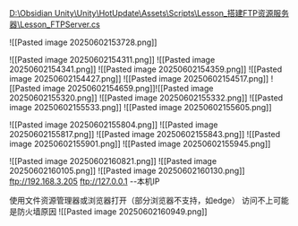[D:\Obsidian Unity\Unity\HotUpdate\Assets\Scripts\Lesson_搭建FTP资源服务器\Lesson_FTPServer.cs](file:///d%3A/Obsidian%20Unity/Unity/HotUpdate/Assets/Scripts/Lesson_%E6%90%AD%E5%BB%BAFTP%E8%B5%84%E6%BA%90%E6%9C%8D%E5%8A%A1%E5%99%A8/Lesson_FTPServer.cs)

![[Pasted image 20250602153728.png]]

![[Pasted image 20250602154311.png]]
![[Pasted image 20250602154341.png]]
![[Pasted image 20250602154359.png]]
![[Pasted image 20250602154427.png]]
![[Pasted image 20250602154517.png]]
![[Pasted image 20250602154659.png]]![[Pasted image 20250602155320.png]]
![[Pasted image 20250602155332.png]]
![[Pasted image 20250602155533.png]]
![[Pasted image 20250602155605.png]]

![[Pasted image 20250602155804.png]]
![[Pasted image 20250602155817.png]]
![[Pasted image 20250602155843.png]]
![[Pasted image 20250602155901.png]]
![[Pasted image 20250602155945.png]]

![[Pasted image 20250602160821.png]]
![[Pasted image 20250602160105.png]]
![[Pasted image 20250602160130.png]]
ftp://192.168.3.205
ftp://127.0.0.1 --本机IP

使用文件资源管理器或浏览器打开（部分浏览器不支持，如edge）
访问不上可能是防火墙原因
![[Pasted image 20250602160949.png]]
